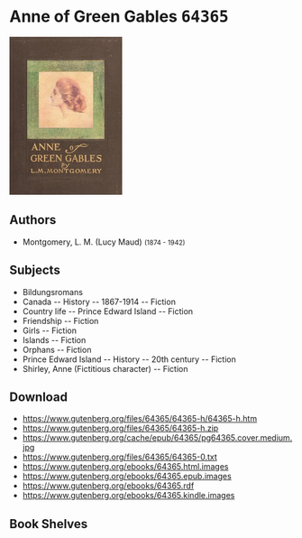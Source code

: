 # Anne of Green Gables <kbd>64365</kbd>

![](./cover.medium.jpg "")

## Authors


 - Montgomery, L. M. (Lucy Maud) <small>(1874 - 1942)</small>

## Subjects


 - Bildungsromans
 - Canada -- History -- 1867-1914 -- Fiction
 - Country life -- Prince Edward Island -- Fiction
 - Friendship -- Fiction
 - Girls -- Fiction
 - Islands -- Fiction
 - Orphans -- Fiction
 - Prince Edward Island -- History -- 20th century -- Fiction
 - Shirley, Anne (Fictitious character) -- Fiction

## Download


 - https://www.gutenberg.org/files/64365/64365-h/64365-h.htm
 - https://www.gutenberg.org/files/64365/64365-h.zip
 - https://www.gutenberg.org/cache/epub/64365/pg64365.cover.medium.jpg
 - https://www.gutenberg.org/files/64365/64365-0.txt
 - https://www.gutenberg.org/ebooks/64365.html.images
 - https://www.gutenberg.org/ebooks/64365.epub.images
 - https://www.gutenberg.org/ebooks/64365.rdf
 - https://www.gutenberg.org/ebooks/64365.kindle.images

## Book Shelves


